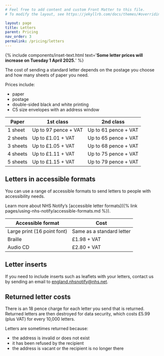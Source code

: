 ```yaml
---
# Feel free to add content and custom Front Matter to this file.
# To modify the layout, see https://jekyllrb.com/docs/themes/#overriding-theme-defaults

layout: page
title: Letters
parent: Pricing
nav_order: 3
permalink: /pricing/letters
---
```


{% include components/inset-text.html
  text='**Some letter prices will increase on Tuesday 1 April 2025.**'
%}

The cost of sending a standard letter depends on the postage you choose and how many sheets of paper you need.

Prices include:

- paper
- postage
- double-sided black and white printing
- C5 size envelopes with an address window

| Paper    | 1st class            | 2nd class            |
| -------- | -------------------- | -------------------- |
| 1 sheet  | Up to 97 pence + VAT | Up to 61 pence + VAT |
| 2 sheets | Up to £1.01 + VAT    | Up to 65 pence + VAT |
| 3 sheets | Up to £1.05 + VAT    | Up to 68 pence + VAT |
| 4 sheets | Up to £1.11 + VAT    | Up to 75 pence + VAT |
| 5 sheets | Up to £1.15 + VAT    | Up to 79 pence + VAT |

## Letters in accessible formats

You can use a range of accessible formats to send letters to people with accessibility needs.

Learn more about NHS Notify’s [accessible letter formats]({% link pages/using-nhs-notify/accessible-formats.md %}).

| Accessible format           | Cost                      |
| --------------------------- | ------------------------- |
| Large print (16 point font) | Same as a standard letter |
| Braille                     | £1.98 + VAT               |
| Audio CD                    | £2.80 + VAT               |

## Letter inserts

If you need to include inserts such as leaflets with your letters, contact us by sending an email to <england.nhsnotify@nhs.net>.

## Returned letter costs

There is an 18 pence charge for each letter you send that is returned. Returned letters are then destroyed for data security, which costs £5.99 (plus VAT) for every 10,000 letters.

Letters are sometimes returned because:

- the address is invalid or does not exist
- it has been refused by the recipient
- the address is vacant or the recipient is no longer there
